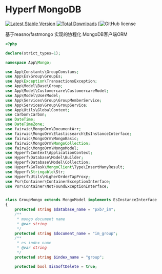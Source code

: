 Hyperf MongoDB
===============
[![Latest Stable Version](https://poser.pugx.org/hyperf/mongodb/v)](https://packagist.org/packages/hyperf/mongodb)
[![Total Downloads](https://poser.pugx.org/hyperf/mongodb/downloads)](https://packagist.org/packages/hyperf/mongodb)
[![GitHub license](https://img.shields.io/github/license/hyperf/mongodb)

基于reasno/fastmongo 实现的协程化 MongoDB客户端ORM

```php
<?php

declare(strict_types=1);

namespace App\Mongo;

use App\Constants\GroupConstans;
use App\Es\Group\GroupEs;
use App\Exception\TransactionsException;
use App\Model\Base\Group;
use App\Model\Customercare\CustomercareModel;
use App\Model\UserModel;
use App\Services\Group\GroupMemberService;
use App\Services\Group\GroupService;
use App\Utils\GlobalContext;
use Carbon\Carbon;
use DateTime;
use DateTimeZone;
use fairwic\MongoOrm\DocumentArr;
use fairwic\MongoOrm\Elasticsearch\EsInstanceInterface;
use fairwic\MongoOrm\MongoBasic;
use fairwic\MongoOrm\MongoCollection;
use fairwic\MongoOrm\MongoModel;
use Hyperf\Context\ApplicationContext;
use Hyperf\Database\Model\Builder;
use Hyperf\Database\Model\Collection;
use Hyperf\GoTask\MongoClient\Type\InsertManyResult;
use Hyperf\Stringable\Str;
use Hyperf\Utils\HigherOrderTapProxy;
use Psr\Container\ContainerExceptionInterface;
use Psr\Container\NotFoundExceptionInterface;


class GroupMongo extends MongoModel implements EsInstanceInterface
{
    protected string $database_name = "pxb7_im";
    /**
     * mongo document name
     * @var string
     */
    protected string $document_name = "im_group";
    /**
     * es index name
     * @var string
     */
    protected string $index_name = "group";

    protected bool $isSoftDelete = true;


```